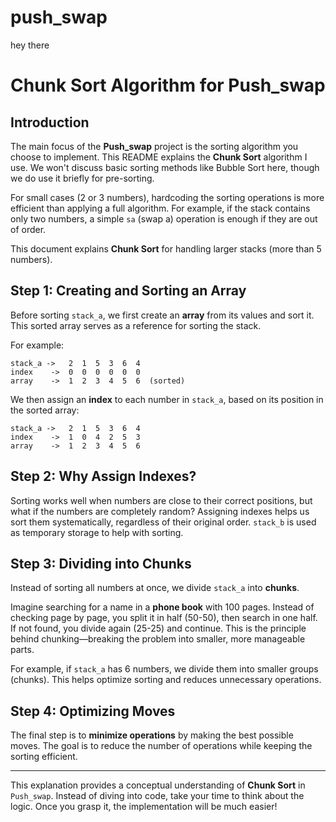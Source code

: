 # push_swap
hey there
# Chunk Sort Algorithm for Push_swap

## Introduction
The main focus of the **Push_swap** project is the sorting algorithm you choose to implement. This README explains the **Chunk Sort** algorithm I use. We won't discuss basic sorting methods like Bubble Sort here, though we do use it briefly for pre-sorting.

For small cases (2 or 3 numbers), hardcoding the sorting operations is more efficient than applying a full algorithm. For example, if the stack contains only two numbers, a simple `sa` (swap a) operation is enough if they are out of order.

This document explains **Chunk Sort** for handling larger stacks (more than 5 numbers).

## Step 1: Creating and Sorting an Array
Before sorting `stack_a`, we first create an **array** from its values and sort it. This sorted array serves as a reference for sorting the stack.

For example:

```
stack_a ->   2  1  5  3  6  4
index    ->  0  0  0  0  0  0
array    ->  1  2  3  4  5  6  (sorted)
```

We then assign an **index** to each number in `stack_a`, based on its position in the sorted array:

```
stack_a ->   2  1  5  3  6  4
index    ->  1  0  4  2  5  3
array    ->  1  2  3  4  5  6
```

## Step 2: Why Assign Indexes?
Sorting works well when numbers are close to their correct positions, but what if the numbers are completely random? Assigning indexes helps us sort them systematically, regardless of their original order. `stack_b` is used as temporary storage to help with sorting.

## Step 3: Dividing into Chunks
Instead of sorting all numbers at once, we divide `stack_a` into **chunks**.

Imagine searching for a name in a **phone book** with 100 pages. Instead of checking page by page, you split it in half (50-50), then search in one half. If not found, you divide again (25-25) and continue. This is the principle behind chunking—breaking the problem into smaller, more manageable parts.

For example, if `stack_a` has 6 numbers, we divide them into smaller groups (chunks). This helps optimize sorting and reduces unnecessary operations.

## Step 4: Optimizing Moves
The final step is to **minimize operations** by making the best possible moves. The goal is to reduce the number of operations while keeping the sorting efficient.

---

This explanation provides a conceptual understanding of **Chunk Sort** in `Push_swap`. Instead of diving into code, take your time to think about the logic. Once you grasp it, the implementation will be much easier!


